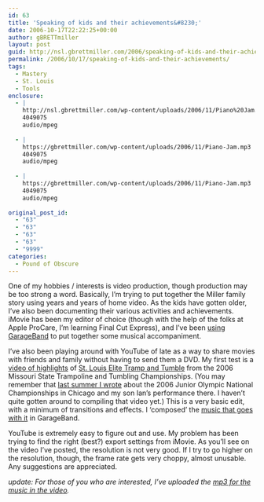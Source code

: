 ```yaml
---
id: 63
title: 'Speaking of kids and their achievements&#8230;'
date: 2006-10-17T22:22:25+00:00
author: gBRETTmiller
layout: post
guid: http://nsl.gbrettmiller.com/2006/speaking-of-kids-and-their-achievements
permalink: /2006/10/17/speaking-of-kids-and-their-achievements/
tags:
  - Mastery
  - St. Louis
  - Tools
enclosure:
  - |
    http://nsl.gbrettmiller.com/wp-content/uploads/2006/11/Piano%20Jam.mp3
    4049075
    audio/mpeg
    
  - |
    https://gbrettmiller.com/wp-content/uploads/2006/11/Piano-Jam.mp3
    4049075
    audio/mpeg
    
  - |
    https://gbrettmiller.com/wp-content/uploads/2006/11/Piano-Jam.mp3
    4049075
    audio/mpeg
    
original_post_id:
  - "63"
  - "63"
  - "63"
  - "63"
  - "9999"
categories:
  - Pound of Obscure
---
```

One of my hobbies / interests is video production, though production may be too strong a word. Basically, I&#8217;m trying to put together the Miller family story using years and years of home video. As the kids have gotten older, I&#8217;ve also been documenting their various activities and achievements. iMovie has been my editor of choice (though with the help of the folks at Apple ProCare, I&#8217;m learning Final Cut Express), and I&#8217;ve been [using GarageBand](http://nsl.gbrettmiller.com/2006/tools-do-not-a-master-make "Tools do not a master make") to put together some musical accompaniment.

I&#8217;ve also been playing around with YouTube of late as a way to share movies with friends and family without having to send them a DVD. My first test is a [video of highlights](http://www.youtube.com/watch?v=wsPkXA2j7iw "YouTube - St. Louis Elite at the MO State Tramp and Tumble Championships") of [St. Louis Elite Tramp and Tumble](http://www.gatewaykidsworld.com/team.html "St. Louis Elite Tramp and Tumble at Gateway Kids World") from the 2006 Missouri State Trampoline and Tumbling Championships. (You may remember that [last summer I wrote](http://nsl.gbrettmiller.com/2006/mastery-at-work-trampoline-and-tumbling "Mastery at work:  Trampoline and Tumbling") about the 2006 Junior Olympic National Championships in Chicago and my son Ian&#8217;s performance there. I haven&#8217;t quite gotten around to compiling that video yet.) This is a very basic edit, with a minimum of transitions and effects. I &#8216;composed&#8217; the [music that goes with it](http://nsl.gbrettmiller.com/wp-content/uploads/2006/11/Piano%20Jam.mp3 "Brett Miller - Piano Jam (mp3)") in GarageBand.

YouTube is extremely easy to figure out and use. My problem has been trying to find the right (best?) export settings from iMovie. As you&#8217;ll see on the video I&#8217;ve posted, the resolution is not very good. If I try to go higher on the resolution, though, the frame rate gets very choppy, almost unusable. Any suggestions are appreciated.

_update: For those of you who are interested, I&#8217;ve uploaded the [mp3 for the music in the video](http://nsl.gbrettmiller.com/wp-content/uploads/2006/11/Piano%20Jam.mp3 "Brett Miller - Piano Jam (mp3)")._